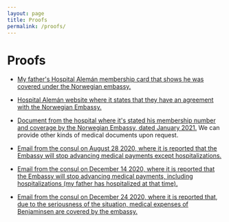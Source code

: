 ```yaml
---
layout: page
title: Proofs
permalink: /proofs/
---
```




# Proofs

* <a href="https://raw.githubusercontent.com/helparne/helparne.github.io/master/images/Hospital_Membership_Card.png" target="_blank" rel="noopener noreferrer">My father's Hospital Alemán membership card that shows he was covered under the Norwegian embassy. </a> 

* <a href="https://www.hospitalaleman.org.ar/nuestro-hospital/atencion/coberturas-medicas/" target="_blank" rel="noopener noreferrer">Hospital Alemán website where it states that they have an agreement with the Norwegian Embassy.</a>

* <a href="https://raw.githubusercontent.com/helparne/helparne.github.io/master/images/Hospital_Document_January_2021.jpg" target="_blank" rel="noopener noreferrer"> Document from the hospital where it's stated his membership number and coverage by the Norwegian Embassy, dated January 2021.</a> We can provide other kinds of medical documents upon request.

* <a href="https://github.com/helparne/helparne.github.io/raw/master/1_Email_28_August_2020_English.pdf" target="_blank" rel="noopener noreferrer">Email from the consul on August 28 2020, where it is reported that the Embassy will stop advancing medical payments except hospitalizations.</a>

* <a href="https://github.com/helparne/helparne.github.io/raw/master/2_Email_14_Dec_2020_English.pdf" target="_blank" rel="noopener noreferrer">Email from the consul on December 14 2020, where it is reported that the Embassy will stop advancing medical payments, including hospitalizations (my father has hospitalized at that time).</a>

* <a href="https://github.com/helparne/helparne.github.io/raw/master/3_Email_24_December_2020_English.pdf" target="_blank" rel="noopener noreferrer">Email from the consul on December 24 2020, where it is reported that, due to the seriousness of the situation, medical expenses of Benjaminsen are covered by the embassy.</a>
